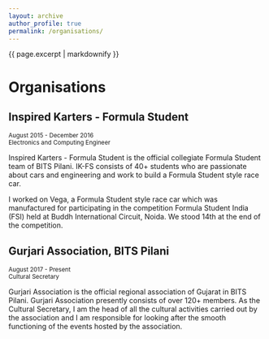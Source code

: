 ```yaml
---
layout: archive
author_profile: true
permalink: /organisations/
---
```


{{ page.excerpt | markdownify }}
# Organisations

## Inspired Karters - Formula Student
<small>August 2015 - December 2016</small>  
<small>Electronics and Computing Engineer</small>

Inspired Karters - Formula Student is the official collegiate Formula Student team of BITS Pilani. IK-FS consists of 40+ students who are passionate about cars and engineering and work to build a Formula Student style race car.

I worked on Vega, a Formula Student style race car which was manufactured for participating in the competition Formula Student India (FSI) held at Buddh International Circuit, Noida. We stood 14th at the end of the competition.


## Gurjari Association, BITS Pilani
<small>August 2017 - Present</small>  
<small>Cultural Secretary</small>  

Gurjari Association is the official regional association of Gujarat in BITS Pilani. Gurjari Association presently consists of over 120+ members. As the Cultural Secretary, I am the head of all the cultural activities carried out by the association and I am responsible for looking after the smooth functioning of the events hosted by the association.
